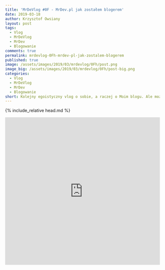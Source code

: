 ```yaml
---
title: 'MrDeVlog #0F - MrDev.pl jak zostałem blogerem'
date: 2019-03-18
author: Krzysztof Owsiany
layout: post
tags:
  - Vlog
  - MrDeVlog
  - MrDev
  - Blogowanie
comments: true
permalink: mrdevlog-0Fh-mrdev-pl-jak-zostalem-blogerem
published: true
image: /assets/images/2019/03/mrdevlog/0Fh/post.png
image_big: /assets/images/2019/03/mrdevlog/0Fh/post-big.png
categories:
  - Vlog
  - MrDeVlog
  - MrDev
  - Blogowanie
short: Kolejny egoistyczny vlog o sobie, a raczej o Moim blogu. Ale może to zapowiedź czegoś dłuższego. Wpadł mi pomysł na kilka vlogów i pewnie je wykręcę w niedługim czasie.
---
```

{% include_relative head.md %}

<div width="640" height="480" style="margin-left:auto; margin-right:auto;">
<embed width="100%" height="480" src="https://www.youtube.com/embed/-_k7ngtHTuY"/>
</div>